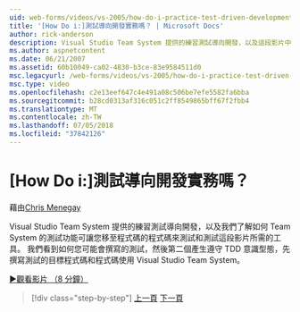 ```yaml
---
uid: web-forms/videos/vs-2005/how-do-i-practice-test-driven-development
title: '[How Do i:]測試導向開發實務嗎？ | Microsoft Docs'
author: rick-anderson
description: Visual Studio Team System 提供的練習測試導向開發，以及這段影片中我們了解如何 Team System 的測試功能所需的工具...
ms.author: aspnetcontent
ms.date: 06/21/2007
ms.assetid: 60b10049-ca02-4830-b3ce-83e9584511d0
msc.legacyurl: /web-forms/videos/vs-2005/how-do-i-practice-test-driven-development
msc.type: video
ms.openlocfilehash: c2e13eef647c4e491a08c506be7efe5582fa6bba
ms.sourcegitcommit: b28cd0313af316c051c2ff8549865bff67f2fbb4
ms.translationtype: MT
ms.contentlocale: zh-TW
ms.lasthandoff: 07/05/2018
ms.locfileid: "37842126"
---
```

<a name="how-do-i-practice-test-driven-development"></a>[How Do i:]測試導向開發實務嗎？
====================
藉由[Chris Menegay](https://twitter.com/CMenegay)

Visual Studio Team System 提供的練習測試導向開發，以及我們了解如何 Team System 的測試功能可讓您移至程式碼的程式碼來測試和測試這段影片所需的工具。 我們看到如何您可能會撰寫的測試，然後第二個產生遵守 TDD 意識型態，先撰寫測試的目標程式碼和程式碼使用 Visual Studio Team System。

[&#9654;觀看影片 （8 分鐘）](https://channel9.msdn.com/Blogs/ASP-NET-Site-Videos/how-do-i-practice-test-driven-development)

> [!div class="step-by-step"]
> [上一頁](how-do-i-write-code-more-quickly-with-unit-tests.md)
> [下一頁](how-do-i-load-test-a-web-application.md)
